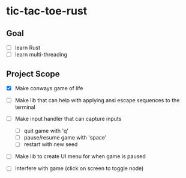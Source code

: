 # tic-tac-toe-rust

## Goal

- [ ] learn Rust
- [ ] learn multi-threading

## Project Scope

- [x] Make conways game of life
- [ ] Make lib that can help with applying ansi escape sequences to the terminal
- [ ] Make input handler that can capture inputs
    - [ ] quit game with 'q'
    - [ ] pause/resume game with 'space'
    - [ ] restart with new seed
- [ ] Make lib to create UI menu for when game is paused
- [ ] Interfere with game (click on screen to toggle node)


